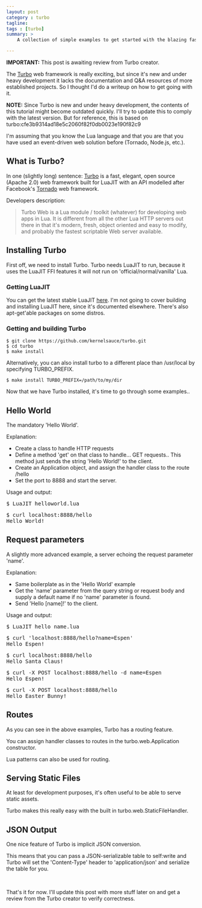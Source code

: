 ```yaml
---
layout: post
category : turbo
tagline: 
tags : [turbo]
summary: >
    A collection of simple examples to get started with the blazing fast Turbo web framework.

---
```


<div class="alert">
    <strong>IMPORTANT:</strong> This post is awaiting review from Turbo creator.
</div>


The [Turbo](https://github.com/kernelsauce/turbo) web framework is really exciting, but since it's new and under heavy
development it lacks the documentation and Q&A resources of more established
projects. So I thought I'd do a writeup on how to get going with it.

<div class="alert">
    <strong>NOTE:</strong> Since Turbo is new and under heavy development, the contents of this
    tutorial might become outdated quickly. I'll try to update this to comply with the latest version.
    But for reference, this is based on turbo:cfe3b9314ad18e5c2060f82f0db0023e190f82c9 
</div>

I'm assuming that you know the Lua language and that you are that you have used an 
event-driven web solution before (Tornado, Node.js, etc.).

## What is Turbo?

In one (slightly long) sentence: [Turbo](https://github.com/kernelsauce/turbo) is a fast, elegant, open source (Apache 2.0) web framework built for LuaJIT with an API
modelled after Facebook's [Tornado](http://tornadoweb.org) web framework.

Developers description:
> Turbo Web is a Lua module / toolkit (whatever) for developing web apps in Lua. 
> It is different from all the other Lua HTTP servers out there in that it's modern, 
> fresh, object oriented and easy to modify,
> and probably the fastest scriptable Web server available. 


## Installing Turbo

First off, we need to install Turbo. Turbo needs LuaJIT to run, because it
uses the LuaJIT FFI features it will not run on 'official/normal/vanilla' Lua. 

### Getting LuaJIT
You can get the latest stable LuaJIT [here](http://luajit.org/download.html).
I'm not going to cover building and installing LuaJIT here, since it's documented
elsewhere. There's also apt-get'able packages on some distros.

### Getting and building Turbo

    $ git clone https://github.com/kernelsauce/turbo.git 
    $ cd turbo
    $ make install

Alternatively, you can also install turbo to a different place than /usr/local
by specifying TURBO\_PREFIX.

    $ make install TURBO_PREFIX=/path/to/my/dir


Now that we have Turbo installed, it's time to go through some examples..

## Hello World 

The mandatory 'Hello World'.

<script src="https://gist.github.com/enotodden/5888700.js">
</script>

Explanation:

- Create a class to handle HTTP requests
- Define a method 'get' on that class to handle... GET requests..
  This method just sends the string 'Hello World!' to the client.
- Create an Application object, and assign the handler class to the route /hello
- Set the port to 8888 and start the server.

Usage and output:

<pre>
$ LuaJIT helloworld.lua
</pre>
<pre>
$ curl localhost:8888/hello
Hello World!
</pre>


## Request parameters

A slightly more advanced example, a server echoing the request parameter 'name'.

<script src="https://gist.github.com/enotodden/5893202.js">
</script>

Explanation:

- Same boilerplate as in the 'Hello World' example
- Get the 'name' parameter from the query string or request body and supply a default name
  if no 'name' parameter is found.
- Send 'Hello \[name\]!' to the client.

Usage and output:

<pre>
$ LuaJIT hello_name.lua
</pre>
<pre>
$ curl 'localhost:8888/hello?name=Espen'
Hello Espen!
</pre>
<pre>
$ curl localhost:8888/hello
Hello Santa Claus!
</pre>
<pre>
$ curl -X POST localhost:8888/hello -d name=Espen
Hello Espen!
</pre>
<pre>
$ curl -X POST localhost:8888/hello
Hello Easter Bunny!
</pre>

## Routes

As you can see in the above examples, Turbo has a routing feature.

You can assign handler classes to routes in the turbo.web.Application constructor.

Lua patterns can also be used for routing.

<script src="https://gist.github.com/enotodden/5896849.js">
</script>

## Serving Static Files

At least for development purposes, it's often useful to be able to serve static
assets. 

Turbo makes this really easy with the built in turbo.web.StaticFileHandler.

<script src="https://gist.github.com/enotodden/5896926.js">
</script>

## JSON Output

One nice feature of Turbo is implicit JSON conversion.

This means that you can pass a JSON-serializable table to self:write and
Turbo will set the 'Content-Type' header to 'application/json' and
serialize the table for you.

<script src="https://gist.github.com/enotodden/5893238.js">
</script>

<br>

That's it for now. I'll update this post with more stuff later on and get a review 
from the Turbo creator to verify correctness.
